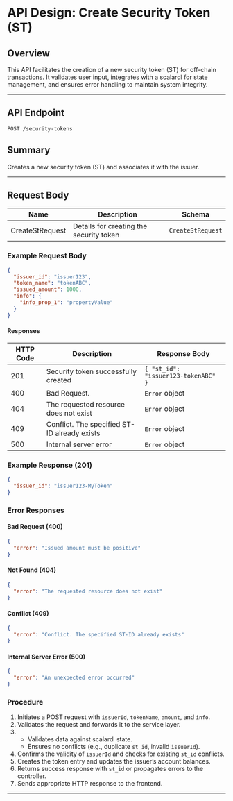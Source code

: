 # API Design: Create Security Token (ST)

## Overview
This API facilitates the creation of a new security token (ST) for off-chain transactions. It validates user input, integrates with a scalardl for state management, and ensures error handling to maintain system integrity.

---

## **API Endpoint**
`POST /security-tokens`

## **Summary**
Creates a new security token (ST) and associates it with the issuer.

---

## **Request Body**

| Name             | Description                              | Schema               |
|------------------|------------------------------------------|----------------------|
| CreateStRequest  | Details for creating the security token | `CreateStRequest`   |

### **Example Request Body**

```json
{
  "issuer_id": "issuer123",
  "token_name": "tokenABC",
  "issued_amount": 1000,
  "info": {
    "info_prop_1": "propertyValue"
  }
}
```

#### Responses

| HTTP Code | Description                                    | Response Body                           |
|-----------|------------------------------------------------|-----------------------------------------|
| 201       | Security token successfully created            | `{ "st_id": "issuer123-tokenABC" }`     |
| 400       | Bad Request.                                   | `Error` object                          |
| 404       | The requested resource does not exist          | `Error` object                          |
| 409       | Conflict. The specified ST-ID already exists   | `Error` object                          |
| 500       | Internal server error                          | `Error` object                          |


### **Example Response (201)**

```json
{
  "issuer_id": "issuer123-MyToken"
}
```

### **Error Responses**

#### **Bad Request (400)**
```json
{
  "error": "Issued amount must be positive"
}
```
#### **Not Found   (404)**
```json
{
  "error": "The requested resource does not exist"
}
```
#### **Conflict  (409)**
```json
{
  "error": "Conflict. The specified ST-ID already exists"
}
```
#### **Internal Server Error (500)**
```json
{
  "error": "An unexpected error occurred"
}
```

### **Procedure**
1. Initiates a POST request with `issuerId`, `tokenName`, `amount`, and `info`.
2.  Validates the request and forwards it to the service layer.
3. - Validates data against scalardl state.
   - Ensures no conflicts (e.g., duplicate `st_id`, invalid `issuerId`).
4. Confirms the validity of `issuerId` and checks for existing `st_id` conflicts.
5. Creates the token entry and updates the issuer’s account balances.
6. Returns success response with `st_id` or propagates errors to the controller.
7. Sends appropriate HTTP response to the frontend.

---

